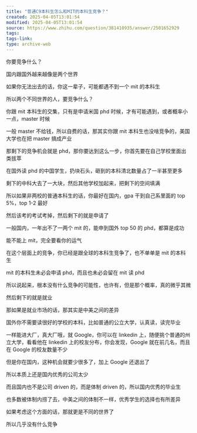 ```yaml
---
title: "普通C9本科生怎么和MIT的本科生竞争？"
created: 2025-04-05T13:01:54
modified: 2025-04-05T13:01:54
source: https://www.zhihu.com/question/381410935/answer/2501652929
tags:
tags-link:
type: archive-web
---
```

你要竞争什么？

国内跟国外越来越像是两个世界

如果你无法出去的话，你这一辈子，可能都遇不到一个 mit 的本科生

所以两个不同世界的人，要竞争什么？

你跟 mit 本科生的交集，只有是申请米国 phd 时候，才有可能遇到，或者概率小一点，master 时候

一般 master 不给钱，所以自费的话，那其实你跟 mit 本科生也没啥竞争的，美国大学也在把 master 搞成产业

那剩下的竞争机会就是 phd，那你要达到这么一步，你首先要在自己学校里面出类拔萃

在国外读 phd 的中国学生，扔块石头，砸到的本科清北数量占了一半甚至更多

剩下的中科大去了一大块，然后其他学校加起来，把剩下的空间填满

所以如果非两校的普通本科生的话，你最好在国内，gpa 干到自己系里面的 top 5%，top 1-2 最好

然后该考的考试考掉，然后剩下的就是申请了

一般国内，一年出不了一两个 mit 的，能申到国外 top 50 的 phd，都算是成功

能不能上 mit，完全要看你的运气

在这个层面上的竞争，你已经是跟全球的本科生竞争了，也不单单是 mit 的本科生

mit 的本科生未必会申请 phd，而且也未必会留在 mit 读 phd

所以说起来，根本没有什么竞争的可能性，也许有，但是那个概率，真的微乎其微

然后剩下的就是就业

那如果是就业市场的话，那其实是中美之间的差异

国外你不需要读很好的学校的本科，比如普通的公立大学，认真读，读完毕业

一样能进大厂，真大厂哦，就 Google，你可以在 linkedin 上，随便挑个普通的州立大学，看看他在 linkedin 上的校友分布，你会发现，Google 就在前几名，而且在 Google 的校友数量不少

但是你在国内，这种机会就要少很多了，加上 Google 还退出了

所以本质上还是国内优秀的公司太少

而且国内也不是公司 driven 的，而是体制 driven 的，所以国内优秀的毕业生

也多数被体制内捞了去，中美之间的体制不一样，优秀学生的选择也有所差异

如果考虑这个方面的话，那就更是不同的世界了

所以几乎没有什么竞争